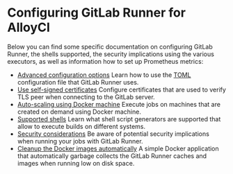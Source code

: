 # Configuring GitLab Runner for AlloyCI

Below you can find some specific documentation on configuring GitLab Runner, the
shells supported, the security implications using the various executors, as
well as information how to set up Prometheus metrics:

- [Advanced configuration options](advanced-configuration.md) Learn how to use the [TOML][] configuration file that GitLab Runner uses.
- [Use self-signed certificates](tls-self-signed.md) Configure certificates that are used to verify TLS peer when connecting to the GitLab server.
- [Auto-scaling using Docker machine](autoscale.md) Execute jobs on machines that are created on demand using Docker machine.
- [Supported shells](../shells/README.md) Learn what shell script generators are supported that allow to execute builds on different systems.
- [Security considerations](../security/index.md) Be aware of potential security implications when running your jobs with GitLab Runner.
- [Cleanup the Docker images automatically](https://gitlab.com/gitlab-org/gitlab-runner-docker-cleanup) A simple Docker application that automatically garbage collects the GitLab Runner caches and images when running low on disk space.

[TOML]: https://github.com/toml-lang/toml
